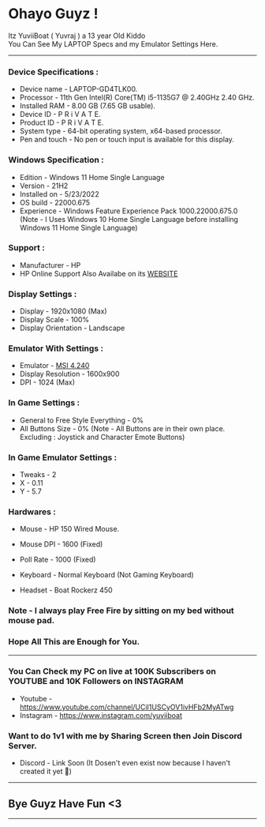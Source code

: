 # Ohayo Guyz !

Itz YuviiBoat ( Yuvraj ) a 13 year Old Kiddo\
You Can See My LAPTOP Specs and my Emulator Settings Here.

---

### Device Specifications :

- Device name	- LAPTOP-GD4TLK00.
- Processor -	11th Gen Intel(R) Core(TM) i5-1135G7 @ 2.40GHz   2.40 GHz.
- Installed RAM	- 8.00 GB (7.65 GB usable).
- Device ID	- P R i V A T E.
- Product ID	- P R i V A T E.
- System type	- 64-bit operating system, x64-based processor.
- Pen and touch	- No pen or touch input is available for this display.

### Windows Specification :

- Edition	- Windows 11 Home Single Language
- Version	- 21H2
- Installed on	- ‎5/‎23/‎2022
- OS build	- 22000.675
- Experience	- Windows Feature Experience Pack 1000.22000.675.0
(Note - I Uses Windows 10 Home Single Language before installing Windows 11 Home Single Language)

### Support :

- Manufacturer -	HP
- HP Online Support Also Availabe on its [WEBSITE](https://support.hp.com/in-en)

### Display Settings :

- Display - 1920x1080 (Max)
- Display Scale - 100%
- Display Orientation - Landscape

### Emulator With Settings :

- Emulator - [MSI 4.240](https://drive.google.com/file/d/1mbDHC2WFFohZECmb55Cc1Hb4ZrIjnc33/view?usp=sharing)
- Display Resolution - 1600x900
- DPI - 1024 (Max)

### In Game Settings :

- General to Free Style Everything - 0%
- All Buttons Size - 0%
(Note - All Buttons are in their own place. Excluding : Joystick and Character Emote Buttons)

### In Game Emulator Settings :

- Tweaks - 2
- X - 0.11
- Y - 5.7

### Hardwares :

- Mouse - HP 150 Wired Mouse.
- Mouse DPI - 1600 (Fixed)
- Poll Rate - 1000 (Fixed)

- Keyboard - Normal Keyboard (Not Gaming Keyboard)

- Headset - Boat Rockerz 450

### Note - I always play Free Fire by sitting on my bed without mouse pad.

### Hope All This are Enough for You.

---

### You Can Check my PC on live at 100K Subscribers on YOUTUBE and 10K Followers on INSTAGRAM

- Youtube - https://www.youtube.com/channel/UCiI1USCyOV1ivHFb2MyATwg
- Instagram - https://www.instagram.com/yuviiboat

### Want to do 1v1 with me by Sharing Screen then Join Discord Server.

- Discord - Link Soon (It Dosen't even exist now because I haven't created it yet 🤣)

---

## Bye Guyz Have Fun <3

---
